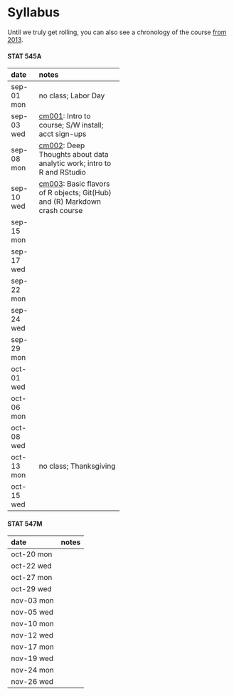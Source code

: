 # Syllabus



Until we truly get rolling, you can also see a chronology of the course [from 2013](http://www.stat.ubc.ca/~jenny/STAT545A/current.html).



<!-- unholy hack to make following two tables less wide and the same wide -->
<style type="text/css">
table {
   max-width: 50%;
}
</style>

#### STAT 545A


|date       |notes                                                                                                                    |
|:----------|:------------------------------------------------------------------------------------------------------------------------|
|sep-01 mon |no class; Labor Day                                                                                                      |
|sep-03 wed |<a href="cm001_course-intro-sw-install-account-signup.html">cm001</a>: Intro to course; S/W install; acct sign-ups       |
|sep-08 mon |<a href="cm002_r-rstudio-intro.html">cm002</a>: Deep Thoughts about data analytic work; intro to R and RStudio           |
|sep-10 wed |<a href="cm003_r-objects-git-toe-dip.html">cm003</a>: Basic flavors of R objects; Git(Hub) and (R) Markdown crash course |
|sep-15 mon |                                                                                                                         |
|sep-17 wed |                                                                                                                         |
|sep-22 mon |                                                                                                                         |
|sep-24 wed |                                                                                                                         |
|sep-29 mon |                                                                                                                         |
|oct-01 wed |                                                                                                                         |
|oct-06 mon |                                                                                                                         |
|oct-08 wed |                                                                                                                         |
|oct-13 mon |no class; Thanksgiving                                                                                                   |
|oct-15 wed |                                                                                                                         |

#### STAT 547M


|date       |notes |
|:----------|:-----|
|oct-20 mon |      |
|oct-22 wed |      |
|oct-27 mon |      |
|oct-29 wed |      |
|nov-03 mon |      |
|nov-05 wed |      |
|nov-10 mon |      |
|nov-12 wed |      |
|nov-17 mon |      |
|nov-19 wed |      |
|nov-24 mon |      |
|nov-26 wed |      |
